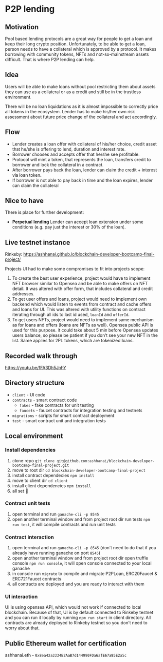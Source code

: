 # P2P lending

## Motivation
Pool based lending protocols are a great way for people to get a loan and keep their long crypto position. Unfortunately, to be able to get a loan, person needs to have a collateral which is approved by a protocol. It makes borrowing with community tokens, NFTs and not-so-mainstream assets difficult. That is where P2P lending can help. 

## Idea
Users will be able to make loans without pool restricting them about assets they can use as a collateral or as a credit and still be in the trustless environment.

There will be no loan liquidations as it is almost impossible to correctly price all tokens in the ecosystem. Lender has to make his/her own risk assessment about future price change of the collateral and act accordingly.

## Flow
* Lender creates a loan offer with collateral of his/her choice, credit asset that he/she is offering to lend, duration and interest rate.
* Borrower chooses and accepts offer that he/she see profitable.
* Protocol will mint a token, that represents the loan, transfers credit to borrower and lock the collateral in a contract.
* After borrower pays back the loan, lender can claim the credit + interest via loan token.
* If borrower is not able to pay back in time and the loan expires, lender can claim the collateral

## Nice to have
There is place for further development:

* **Perpetual lending** Lender can accept loan extension under some conditions (e.g. pay just the interest or 30% of the loan).

## Live testnet instance
Rinkeby: https://ashhanai.github.io/blockchain-developer-bootcamp-final-project/

Projects UI had to make some compromises to fit into projects scope:
1. To create the best user experience, project would have to implement NFT browser similar to Opensea and be able to make offers on NFT detail. It was altered with offer form, that includes collateral and credit addresses.
2. To get user offers and loans, project would need to implement own backend which would listen to events from contract and cache offers and loans for UI. This was altered with utility functions on contract iterating through all ids to last id used, `loanId` and `offerId`.
3. To get users NFTs, project would need to implement same mechanism as for loans and offers (loans are NFTs as well). Opensea public API is used for this purpose. It could take about 5 min before Opensea updates users balance, so please be patient if you don't see your new NFT in the list. Same applies for 2PL tokens, which are tokenized loans.

## Recorded walk through
https://youtu.be/fFA3Dh5JnhY

## Directory structure
- `client` - UI code
- `contracts` - smart contract code
	- `fakes` - fake contracts for unit testing
	- `faucets` - faucet contracts for integration testing and testnets
- `migrations` - scripts for smart contract deployment
- `test` - smart contract unit and integration tests

## Local environment

### Install dependencies
1. clone repo `git clone git@github.com:ashhanai/blockchain-developer-bootcamp-final-project.git`
2. move to root dir `cd blockchain-developer-bootcamp-final-project`
3. install contract dependecies `npm install`
4. move to client dir `cd client`
5. install client dependencies `npm install`
6. all set 🥳

### Contract unit tests
1. open terminal and run `ganache-cli -p 8545`
2. open another terminal window and from project root dir run tests `npm run test`, it will compile contracts and run unit tests

### Contract interaction
1. open terminal and run `ganache-cli -p 8545` (don't need to do that if you already have running ganache on port `8545`)
2. open another terminal window and from project root dir open truffle console `npm run console`, it will open console connected to your local ganache
3. in console run `migrate` to compile and migrate P2PLoan, ERC20Faucet & ERC721Faucet contracts
4. all contracts are deployed and you are ready to interact with them

### UI interaction
UI is using opensea API, which would not work if connected to local blockchain. Because of that, UI is by default connected to Rinkeby testnet and you can run it locally by running `npm run start` in client directory. All contracts are already deployed to Rinkeby testnet so you don't need to worry about that. 

## Public Ethereum wallet for certification
ashhanai.eth - `0x8ea42a3334E2AaB7d144990FDa6afE67a85E2a5c`
